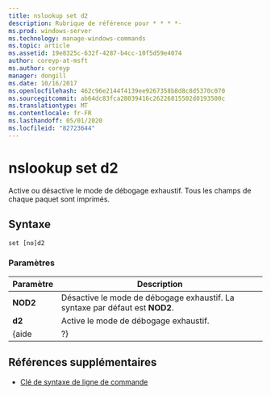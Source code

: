 ```yaml
---
title: nslookup set d2
description: Rubrique de référence pour * * * *-
ms.prod: windows-server
ms.technology: manage-windows-commands
ms.topic: article
ms.assetid: 19e8325c-632f-4287-b4cc-10f5d59e4074
author: coreyp-at-msft
ms.author: coreyp
manager: dongill
ms.date: 10/16/2017
ms.openlocfilehash: 462c96e2144f4139ee9267358b8d8c8d5370c070
ms.sourcegitcommit: ab64dc83fca28039416c26226815502d0193500c
ms.translationtype: MT
ms.contentlocale: fr-FR
ms.lasthandoff: 05/01/2020
ms.locfileid: "82723644"
---
```

# <a name="nslookup-set-d2"></a>nslookup set d2



Active ou désactive le mode de débogage exhaustif. Tous les champs de chaque paquet sont imprimés.

## <a name="syntax"></a>Syntaxe

```
set [no]d2
```

### <a name="parameters"></a>Paramètres

| Paramètre |                             Description                              |
|-----------|----------------------------------------------------------------------|
| **NOD2**  | Désactive le mode de débogage exhaustif. La syntaxe par défaut est **NOD2**. |
|  **d2**   |                 Active le mode de débogage exhaustif.                  |
|   {aide   |                                  ?}                                  |

## <a name="additional-references"></a>Références supplémentaires

- [Clé de syntaxe de ligne de commande](command-line-syntax-key.md)